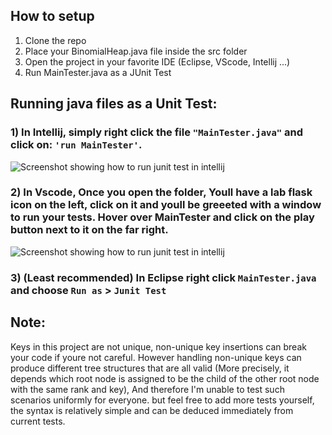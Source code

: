 ## **How to setup**

1. Clone the repo
2. Place your BinomialHeap.java file inside the src folder
3. Open the project in your favorite IDE (Eclipse, VScode, Intellij ...)
4. Run MainTester.java as a JUnit Test



## **Running java files as a Unit Test:**

### **1)** In **Intellij**, simply right click the file `"MainTester.java"` and click on: `'run MainTester'`.

![Screenshot showing how to run junit test in intellij](https://i.imgur.com/FRHMGKP.jpg)

### **2)** In **Vscode**, Once you open the folder, Youll have a lab flask icon on the left, click on it and youll be greeeted with a window to run your tests. Hover over MainTester and click on the play button next to it on the far right.

![Screenshot showing how to run junit test in intellij](https://i.imgur.com/YPD13MO.jpg)

### **3)** (Least recommended) In **Eclipse** right click `MainTester.java` and choose `Run as` > `Junit Test`


## Note:
Keys in this project are not unique, non-unique key insertions can break your code if youre not careful.
However handling non-unique keys can produce different tree structures that are all valid (More precisely, it depends which root node is assigned to be the child of the other root node with the same rank and key), And therefore I'm unable to test such scenarios uniformly for everyone. but feel free to add more tests yourself, the syntax is relatively simple and can be deduced immediately from current tests.




